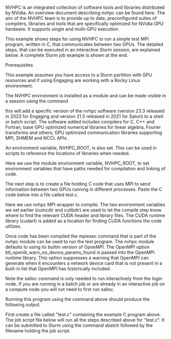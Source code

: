NVHPC is an integrated collection of software tools and libraries distributed by NVidia. An overview document describing nvhpc 
can be found here.
The aim of the NVHPC team is to provide up to date, preconfigured suites of compilers, libraries and tools that are 
specifically optimized for NVidia GPU hardware. It supports single and multi-GPU execution.

This example shows steps for using NVHPC to run a simple test MPI program, written in C, that communicates between two GPUs.
The detailed steps, that can be executed in an interactive Slurm session, are explained 
below.  A complete Slurm job example is shown at the end.

Prerequisites

This example assumes you have access to a Slurm partition with GPU resources and if using Engaging are working with a Rocky Linux environment.

The NVHPC environment is installed as a module and can be made visible in a session using the command

this will add a specific version of the nvhpc software (version 23.3 released in 2023 for Engaging and version 21.5 released in 2021 for Satori) to a shell or batch script. The
software added includes compilers for C, C++ and Fortran; base GPU optimized numerical libraries for linear algebra, Fourier
transforms and others; GPU optimized communication libraries supporting MPI, SHMEM and NCCL APIs.

An environment variable, NVHPC_ROOT, is also set. This can be used in scripts to reference the locations of libraries
when needed.

Here we use the module environment variable, NVHPC_ROOT, to set environment variables
that have paths needed for compilation and linking of code.

The next step is to create a file holding C code that uses MPI to send information between two GPUs 
running in different processes. Paste the C code below into a file called test.c.

Here we use nvhpc MPI wrapper to compile. The two environment variables we set earlier (cuincdir and culibdir) are used to
let the compile step know where to find the relevant CUDA header and library files. The CUDA runtime library (cudart) is added
as a location for finding CUDA functions the code utilizes.

Once code has been compiled the mpiexec command that is part of the nvhpc module can be used to run the test program.
The nvhpc module defaults to using its builtin version of OpneMPI. The OpenMPI option btl_openib_warn_no_device_params_found
is passed into the OpenMPI runtime library. This option suppresses a warning that OpenMPI can generate when it encounters
a network device card that is not present in a built-in list that OpenMPI has historically included.

Note the salloc command is only needed to run interactively from the login node. If you are running in a batch job or are already in an interactive job on a compute node you will not need to first run salloc.

Running this program using the command above should produce the following output.

First create a file called "test.c" containing the example C program above. The job script file below will run all the steps described above for "test.c". It can be submitted to Slurm using the command sbatch followed by the filename holding the job script.

